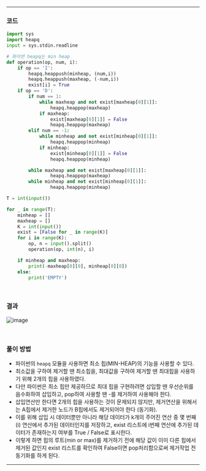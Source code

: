 ___
### 코드
```python
import sys
import heapq
input = sys.stdin.readline

# 파이썬 heapq는 min heap
def operation(op, num, i):
    if op == 'I':
        heapq.heappush(minheap, (num,i))
        heapq.heappush(maxheap, (-num,i))
        exist[i] = True
    if op == 'D':
        if num == 1:
            while maxheap and not exist[maxheap[0][1]]:
                heapq.heappop(maxheap)
            if maxheap:
                exist[maxheap[0][1]] = False
                heapq.heappop(maxheap)
        elif num == -1:
            while minheap and not exist[minheap[0][1]]:
                heapq.heappop(minheap)
            if minheap:
                exist[minheap[0][1]] = False
                heapq.heappop(minheap)

        while maxheap and not exist[maxheap[0][1]]:
                heapq.heappop(maxheap)
        while minheap and not exist[minheap[0][1]]:
                heapq.heappop(minheap)

T = int(input())

for _ in range(T):
    minheap = []
    maxheap = []
    K = int(input())
    exist = [False for _ in range(K)]
    for i in range(K):
        op, n = input().split()
        operation(op, int(n), i)

    if minheap and maxheap:
        print(-maxheap[0][0], minheap[0][0])
    else:
        print('EMPTY')

```
<br>

### 결과
![image](https://user-images.githubusercontent.com/50696567/191916640-edc9365e-694e-443b-8432-a91260474aa5.png)

<br>

### 풀이 방법
- 파이썬의 `heapq` 모듈을 사용하면 최소 힙(MIN-HEAP)의 기능을 사용할 수 있다.
- 최소값을 구하여 제거할 땐 최소힙을, 최대값을 구하여 제거할 땐 최대힙을 사용하기 위해 2개의 힙을 사용하였다.
- 다만 파이썬은 최소 힙만 제공하므로 최대 힙을 구현하려면 삽입할 땐 우선순위를 음수화하여 삽입하고, pop하여 사용할 땐 -를 제거하여 사용해야 한다.
- 삽입연산만 한다면 2개의 힙을 사용하는 것이 문제되지 않지만, 제거연산을 위해서는 A힙에서 제거한 노드가 B힙에서도 제거되어야 한다 (동기화).
- 이를 위해 삽입 시 데이터뿐만 아니라 해당 데이터가 k개의 주어진 연산 중 몇 번째(i) 연산에서 추가된 데이터인지를 저장하고, exist 리스트에 i번째 연산에 추가된 데이터가 존재하는지 여부를 True / False로 표시한다.
- 이렇게 하면 힙의 루트(min or max)를 제거하기 전에 해당 값이 이미 다른 힙에서 제거된 값인지 exist 리스트를 확인하여 False이면 pop처리함으로써 제거작업 전 동기화를 하게 된다.
___
